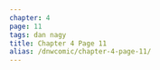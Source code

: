 ```yaml
---
chapter: 4
page: 11
tags: dan nagy
title: Chapter 4 Page 11
alias: /dnwcomic/chapter-4-page-11/
---
```

